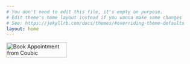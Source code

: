 ```yaml
---
# You don't need to edit this file, it's empty on purpose.
# Edit theme's home layout instead if you wanna make some changes
# See: https://jekyllrb.com/docs/themes/#overriding-theme-defaults
layout: home
---
```


<a href="https://coubic.com/inobata-house/287780/express" target="_blank">
  <img src="https://d3d490cizl1cnr.cloudfront.net/buttons/reservation_button_02_en.png" alt="Book Appointment from Coubic" width="160" height="40">
</a>